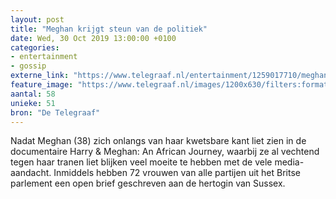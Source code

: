 ```yaml
---
layout: post
title: "Meghan krijgt steun van de politiek"
date: Wed, 30 Oct 2019 13:00:00 +0100
categories: 
- entertainment 
- gossip 
externe_link: "https://www.telegraaf.nl/entertainment/1259017710/meghan-krijgt-steun-van-de-politiek"
feature_image: "https://www.telegraaf.nl/images/1200x630/filters:format(jpeg):quality(80)/cdn-kiosk-api.telegraaf.nl/fa2c82a4-fb0c-11e9-90d5-02c309bc01c1.jpg"
aantal: 58
unieke: 51
bron: "De Telegraaf"
---
```


<p class="intro">Nadat Meghan (38) zich onlangs van haar kwetsbare kant liet zien in de documentaire Harry &amp; Meghan: An African Journey, waarbij ze al vechtend tegen haar tranen liet blijken veel moeite te hebben met de vele media-aandacht. Inmiddels hebben 72 vrouwen van alle partijen uit het Britse parlement een open brief geschreven aan de hertogin van Sussex.</p>
